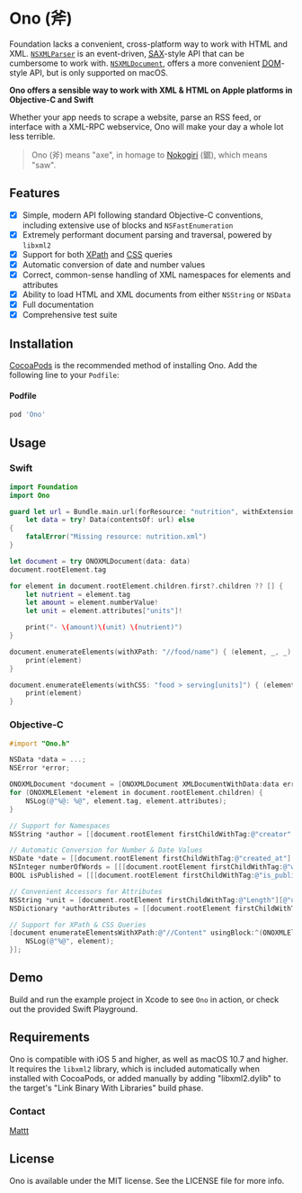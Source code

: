 # Ono (斧)

Foundation lacks a convenient, cross-platform way to work with HTML and XML.
[`NSXMLParser`](https://developer.apple.com/documentation/foundation/nsxmlparser?language=objc)
is an event-driven,
[<abbr title="Simple API for XML">SAX</abbr>](https://en.wikipedia.org/wiki/Simple_API_for_XML)-style API
that can be cumbersome to work with.
[`NSXMLDocument`](https://developer.apple.com/documentation/foundation/nsxmldocument),
offers a more convenient
[<abbr title="Document Object Model">DOM</abbr>](https://en.wikipedia.org/wiki/Document_Object_Model)-style API,
but is only supported on macOS.

**Ono offers a sensible way to work with XML & HTML on Apple platforms in Objective-C and Swift**

Whether your app needs to
scrape a website, parse an RSS feed, or interface with a XML-RPC webservice,
Ono will make your day a whole lot less terrible.

> Ono (斧) means "axe", in homage to [Nokogiri](http://nokogiri.org) (鋸), which means "saw".

## Features

- [x] Simple, modern API following standard Objective-C conventions, including extensive use of blocks and `NSFastEnumeration`
- [x] Extremely performant document parsing and traversal, powered by `libxml2`
- [x] Support for both [XPath](http://en.wikipedia.org/wiki/XPath) and [CSS](http://en.wikipedia.org/wiki/Cascading_Style_Sheets) queries
- [x] Automatic conversion of date and number values
- [x] Correct, common-sense handling of XML namespaces for elements and attributes
- [x] Ability to load HTML and XML documents from either `NSString` or `NSData`
- [x] Full documentation
- [x] Comprehensive test suite

## Installation

[CocoaPods](http://cocoapods.org) is the recommended method of installing Ono.
Add the following line to your `Podfile`:

#### Podfile

```ruby
pod 'Ono'
```

## Usage

### Swift

```swift
import Foundation
import Ono

guard let url = Bundle.main.url(forResource: "nutrition", withExtension: "xml"),
    let data = try? Data(contentsOf: url) else
{
    fatalError("Missing resource: nutrition.xml")
}

let document = try ONOXMLDocument(data: data)
document.rootElement.tag

for element in document.rootElement.children.first?.children ?? [] {
    let nutrient = element.tag
    let amount = element.numberValue!
    let unit = element.attributes["units"]!

    print("- \(amount)\(unit) \(nutrient)")
}

document.enumerateElements(withXPath: "//food/name") { (element, _, _) in
    print(element)
}

document.enumerateElements(withCSS: "food > serving[units]") { (element, _, _) in
    print(element)
}
```

### Objective-C

```objective-c
#import "Ono.h"

NSData *data = ...;
NSError *error;

ONOXMLDocument *document = [ONOXMLDocument XMLDocumentWithData:data error:&error];
for (ONOXMLElement *element in document.rootElement.children) {
    NSLog(@"%@: %@", element.tag, element.attributes);
}

// Support for Namespaces
NSString *author = [[document.rootElement firstChildWithTag:@"creator" inNamespace:@"dc"] stringValue];

// Automatic Conversion for Number & Date Values
NSDate *date = [[document.rootElement firstChildWithTag:@"created_at"] dateValue]; // ISO 8601 Timestamp
NSInteger numberOfWords = [[[document.rootElement firstChildWithTag:@"word_count"] numberValue] integerValue];
BOOL isPublished = [[[document.rootElement firstChildWithTag:@"is_published"] numberValue] boolValue];

// Convenient Accessors for Attributes
NSString *unit = [document.rootElement firstChildWithTag:@"Length"][@"unit"];
NSDictionary *authorAttributes = [[document.rootElement firstChildWithTag:@"author"] attributes];

// Support for XPath & CSS Queries
[document enumerateElementsWithXPath:@"//Content" usingBlock:^(ONOXMLElement *element, NSUInteger idx, BOOL *stop) {
    NSLog(@"%@", element);
}];
```

## Demo

Build and run the example project in Xcode to see `Ono` in action,
or check out the provided Swift Playground.

## Requirements

Ono is compatible with iOS 5 and higher, as well as macOS 10.7 and higher.
It requires the `libxml2` library,
which is included automatically when installed with CocoaPods,
or added manually by adding "libxml2.dylib"
to the target's "Link Binary With Libraries" build phase.

### Contact

[Mattt](https://twitter.com/mattt)

## License

Ono is available under the MIT license.
See the LICENSE file for more info.
